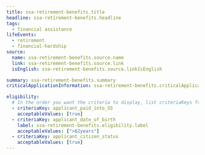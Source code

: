 ```yaml
---
title: ssa-retirement-benefits.title
headline: ssa-retirement-benefits.headline
tags:
  - financial assistance
lifeEvents:
  - retirement
  - financial-hardship
source:
  name: ssa-retirement-benefits.source.name
  link: ssa-retirement-benefits.source.link
  isEnglish: ssa-retirement-benefits.source.linkIsEnglish

summary: ssa-retirement-benefits.summary
criticalApplicationInformation: ssa-retirement-benefits.criticalApplicationInformation

eligibility:
  # In the order you want the criteria to display, list criteriaKeys from the csv here, each followed by a comma-separated list of which values indicate eligibility for that criteria. Wrap individual values in quotes if they have inner commas.
  - criteriaKey: applicant_paid_into_SS
    acceptableValues: [true]
  - criteriaKey: applicant_date_of_birth
    label: ssa-retirement-benefits.eligibility.label
    acceptableValues: [">62years"]
  - criteriaKey: applicant_citizen_status
    acceptableValues: [true]
---
```

